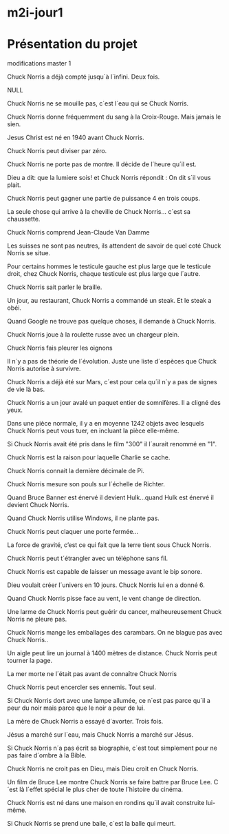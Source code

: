 ﻿# m2i-jour1

# Présentation du projet

modifications master 1

Chuck Norris a déjà compté jusqu´à l´infini. Deux fois. 
  
NULL 
  
Chuck Norris ne se mouille pas, c´est l´eau qui se Chuck Norris. 
  
Chuck Norris donne fréquemment du sang à la Croix-Rouge. Mais jamais le sien. 
  
Jesus Christ est né en 1940 avant Chuck Norris. 
  
Chuck Norris peut diviser par zéro. 
  
Chuck Norris ne porte pas de montre. Il décide de l´heure qu´il est. 
  
Dieu a dit: que la lumiere sois! et Chuck Norris répondit : On dit s´il vous plait. 
  
Chuck Norris peut gagner une partie de puissance 4 en trois coups. 
  
La seule chose qui arrive à la cheville de Chuck Norris... c´est sa chaussette. 
  
Chuck Norris comprend Jean-Claude Van Damme 
  
Les suisses ne sont pas neutres, ils attendent de savoir de quel coté Chuck Norris se situe. 
  
Pour certains hommes le testicule gauche est plus large que le testicule droit, chez Chuck Norris, chaque testicule est plus large que l´autre. 
  
Chuck Norris sait parler le braille. 
  
Un jour, au restaurant, Chuck Norris a commandé un steak. Et le steak a obéi. 
  
Quand Google ne trouve pas quelque choses, il demande à Chuck Norris. 
  
Chuck Norris joue à la roulette russe avec un chargeur plein. 
  
Chuck Norris fais pleurer les oignons 
  
Il n´y a pas de théorie de l´évolution. Juste une liste d´espèces que Chuck Norris autorise à survivre. 
  
Chuck Norris a déjà été sur Mars, c´est pour cela qu´il n´y a pas de signes de vie là bas. 
  
Chuck Norris a un jour avalé un paquet entier de somnifères. Il a cligné des yeux. 
  
Dans une pièce normale, il y a en moyenne 1242 objets avec lesquels Chuck Norris peut vous tuer, en incluant la pièce elle-même. 
  
Si Chuck Norris avait été pris dans le film "300" il l´aurait renommé en "1". 
  
Chuck Norris est la raison pour laquelle Charlie se cache. 
  
Chuck Norris connait la dernière décimale de Pi. 
  
Chuck Norris mesure son pouls sur l´échelle de Richter. 
  
Quand Bruce Banner est énervé il devient Hulk...quand Hulk est énervé il devient Chuck Norris. 
  
Quand Chuck Norris utilise Windows, il ne plante pas. 
  
Chuck Norris peut claquer une porte fermée... 
  
La force de gravité, c’est ce qui fait que la terre tient sous Chuck Norris. 
  
Chuck Norris peut t´étrangler avec un téléphone sans fil. 
  
Chuck Norris est capable de laisser un message avant le bip sonore. 
  
Dieu voulait créer l´univers en 10 jours. Chuck Norris lui en a donné 6. 
  
Quand Chuck Norris pisse face au vent, le vent change de direction. 
  
Une larme de Chuck Norris peut guérir du cancer, malheureusement Chuck Norris ne pleure pas. 
  
Chuck Norris mange les emballages des carambars. On ne blague pas avec Chuck Norris.. 
  
Un aigle peut lire un journal à 1400 mètres de distance. Chuck Norris peut tourner la page. 
  
La mer morte ne l´était pas avant de connaître Chuck Norris 
  
Chuck Norris peut encercler ses ennemis. Tout seul. 
  
Si Chuck Norris dort avec une lampe allumée, ce n´est pas parce qu´il a peur du noir mais parce que le noir a peur de lui. 
  
La mère de Chuck Norris a essayé d´avorter. Trois fois. 
  
Jésus a marché sur l´eau, mais Chuck Norris a marché sur Jésus. 
  
Si Chuck Norris n´a pas écrit sa biographie, c´est tout simplement pour ne pas faire d´ombre à la Bible. 
  
Chuck Norris ne croit pas en Dieu, mais Dieu croit en Chuck Norris. 
  
Un film de Bruce Lee montre Chuck Norris se faire battre par Bruce Lee. C´est là l´effet spécial le plus cher de toute l´histoire du cinéma. 
  
Chuck Norris est né dans une maison en rondins qu´il avait construite lui-même. 
  
Si Chuck Norris se prend une balle, c´est la balle qui meurt. 




